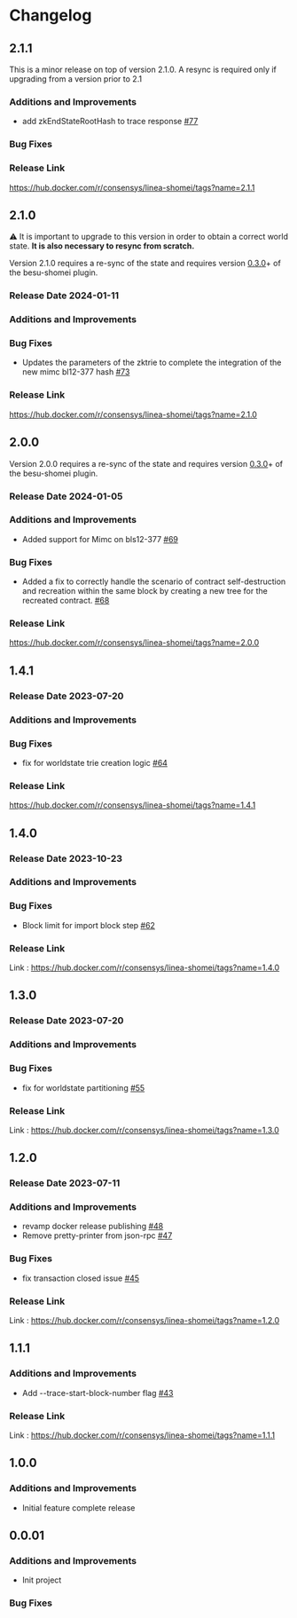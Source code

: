 # Changelog

## 2.1.1
This is a minor release on top of version 2.1.0.  A resync is required only if upgrading from a version prior to 2.1

### Additions and Improvements
* add zkEndStateRootHash to trace response [#77](https://github.com/Consensys/shomei/pull/77)

### Bug Fixes

### Release Link
https://hub.docker.com/r/consensys/linea-shomei/tags?name=2.1.1

## 2.1.0

⚠️  It is important to upgrade to this version in order to obtain a correct world state. **It is also necessary to resync from scratch.**

Version 2.1.0 requires a re-sync of the state and requires version [0.3.0](https://github.com/Consensys/besu-shomei-plugin/releases/tag/v0.3.0)+ of the besu-shomei plugin.

### Release Date 2024-01-11

### Additions and Improvements

### Bug Fixes
- Updates the parameters of the zktrie to complete the integration of the new mimc bl12-377 hash [#73](https://github.com/Consensys/shomei/pull/73)

### Release Link

https://hub.docker.com/r/consensys/linea-shomei/tags?name=2.1.0

## 2.0.0

Version 2.0.0 requires a re-sync of the state and requires version [0.3.0](https://github.com/Consensys/besu-shomei-plugin/releases/tag/v0.3.0)+ of the besu-shomei plugin.

### Release Date 2024-01-05

### Additions and Improvements
- Added support for Mimc on bls12-377 [#69](https://github.com/Consensys/shomei/pull/69)

### Bug Fixes
- Added a fix to correctly handle the scenario of contract self-destruction and recreation within the same block by creating a new tree for the recreated contract. [#68](https://github.com/Consensys/shomei/pull/68)
### Release Link
https://hub.docker.com/r/consensys/linea-shomei/tags?name=2.0.0

## 1.4.1

### Release Date 2023-07-20
### Additions and Improvements
### Bug Fixes
- fix for worldstate trie creation logic [#64](https://github.com/Consensys/shomei/pull/64)
### Release Link
https://hub.docker.com/r/consensys/linea-shomei/tags?name=1.4.1


## 1.4.0
### Release Date 2023-10-23
### Additions and Improvements
### Bug Fixes
- Block limit for import block step [#62](https://github.com/Consensys/shomei/pull/62)
### Release Link
Link : https://hub.docker.com/r/consensys/linea-shomei/tags?name=1.4.0


## 1.3.0
### Release Date 2023-07-20
### Additions and Improvements
### Bug Fixes
- fix for worldstate partitioning [#55](https://github.com/Consensys/shomei/pull/55)
### Release Link
Link : https://hub.docker.com/r/consensys/linea-shomei/tags?name=1.3.0


## 1.2.0 
### Release Date 2023-07-11
### Additions and Improvements
- revamp docker release publishing [#48](https://github.com/Consensys/shomei/pull/48)
- Remove pretty-printer from json-rpc [#47](https://github.com/Consensys/shomei/pull/47)
### Bug Fixes
- fix transaction closed issue [#45](https://github.com/Consensys/shomei/pull/45)
### Release Link
Link : https://hub.docker.com/r/consensys/linea-shomei/tags?name=1.2.0


## 1.1.1
### Additions and Improvements
- Add --trace-start-block-number flag [#43](https://github.com/Consensys/shomei/pull/43)
### Release Link
Link : https://hub.docker.com/r/consensys/linea-shomei/tags?name=1.1.1

## 1.0.0
### Additions and Improvements
- Initial feature complete release

## 0.0.01
### Additions and Improvements
- Init project
### Bug Fixes
